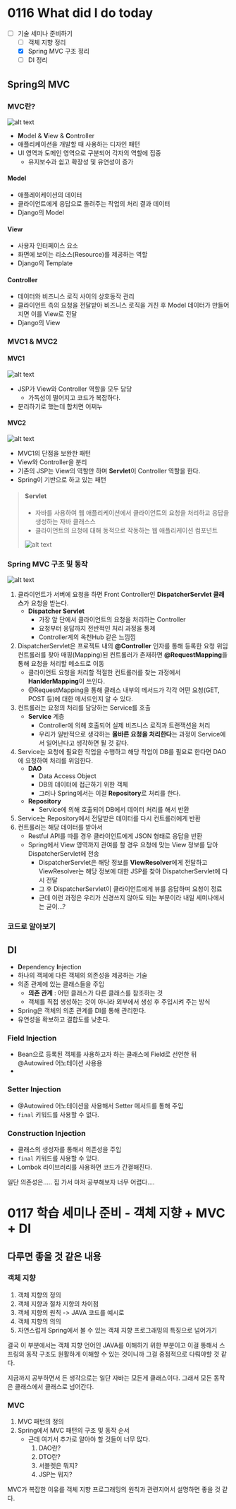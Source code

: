 # 0116 What did I do today
- [ ] 기술 세미나 준비하기
  - [ ] 객체 지향 정리
  - [X] Spring MVC 구조 정리
  - [ ] DI 정리

## Spring의 MVC
### MVC란?
![alt text](image.png)
- **M**odel & **V**iew & **C**ontroller
- 애플리케이션을 개발할 때 사용하는 디자인 패턴
- UI 영역과 도메인 영역으로 구분되어 각자의 역할에 집중
  - 유지보수과 쉽고 확장성 및 유연성이 증가

#### Model
- 애플레이케이션의 데이터
- 클라이언트에게 응답으로 돌려주는 작업의 처리 결과 데이터
- Django의 Model

#### View
- 사용자 인터페이스 요소
- 화면에 보이는 리소스(Resource)를 제공하는 역할
- Django의 Template

#### Controller
- 데이터와 비즈니스 로직 사이의 상호동작 관리
- 클라이언트 측의 요청을 전달받아 비즈니스 로직을 거친 후 Model 데이터가 만들어지면 이를 View로 전달
- Django의 View

### MVC1 & MVC2
#### MVC1
![alt text](image-1.png)

- JSP가 View와 Controller 역할을 모두 담당
  - 가독성이 떨어지고 코드가 복잡하다.
- 분리하기로 했는데 합치면 어쩌누

#### MVC2
![alt text](image-2.png)

- MVC1의 단점을 보완한 패턴
- View와 Controller을 분리
- 기존의 JSP는 View의 역할만 하며 **Servlet**이 Controller 역할을 한다.
- Spring이 기반으로 하고 있는 패턴

> #### Servlet
> - 자바를 사용하여 웹 애플리케이션에서 클라이언트의 요청을 처리하고 응답을 생성하는 자바 클래스스
> - 클라이언트의 요청에 대해 동적으로 작동하는 웹 애플리케이션 컴포넌트
> 
> ![alt text](image-3.png)

### Spring MVC 구조 및 동작
![alt text](image-4.png)

1. 클라이언트가 서버에 요청을 하면 Front Controller인 **DispatcherServlet 클래스**가 요청을 받는다.
    - **Dispatcher Servlet**
      - 가장 앞 단에서 클라이언트의 요청을 처리하는 Controller
      - 요청부터 응답까지 전반적인 처리 과정을 통제
      - Controller계의 옥천Hub 같은 느낌낌
2. DispatcherServlet은 프로젝트 내의 **@Controller** 인자를 통해 등록한 요청 위임 컨트롤러를 찾아 매핑(Mapping)된 컨트롤러가 존재하면 **@RequestMapping**을 통해 요청을 처리할 메소드로 이동
    - 클라이언트 요청을 처리할 적절한 컨트롤러를 찾는 과정에서 **HanlderMapping**이 쓰인다.
    - @RequestMapping을 통해 클래스 내부의 메서드가 각각 어떤 요청(GET, POST 등)에 대한 메서드인지 알 수 있다.
3. 컨트롤러는 요청의 처리를 담당하는 Service를 호출
    - **Service** 계층
      - Controller에 의해 호출되어 실제 비즈니스 로직과 트랜잭션을 처리
      - 우리가 일반적으로 생각하는 **올바른 요청을 처리한다**는 과정이 Service에서 일어난다고 생각하면 될 것 같다.
4. Service는 요청에 필요한 작업을 수행하고 해당 작업이 DB를 필요로 한다면 DAO에 요청하여 처리를 위임한다.
    - **DAO**
      - Data Access Object
      - DB의 데이터에 접근하기 위한 객체
      - 그러나 Spring에서는 이걸 **Repository**로 처리를 한다.
    - **Repository**
      - Service에 의해 호출되어 DB에서 데이터 처리를 해서 반환
  5. Service는 Repository에서 전달받은 데이터를 다시 컨트롤러에게 반환
  6. 컨트롤러는 해당 데이터를 받아서
      - Restful API를 따를 경우 클라이언트에게 JSON 형태로 응답을 반환
      - Spring에서 View 영역까지 관여를 할 경우 요청에 맞는 View 정보를 담아 DispatcherServlet에 전송
        - DispatcherServlet은 해당 정보를 **ViewResolver**에게 전달하고 ViewResolver는 해당 정보에 대한 JSP를 찾아 DispatcherServlet에 다시 전달
        - 그 후 DispatcherServlet이 클라이언트에게 뷰를 응답하며 요청이 정료
        - 근데 이런 과정은 우리가 신경쓰지 않아도 되는 부분이라 내일 세미나에서는 굳이...?

### 코드로 알아보기

## DI
- **D**ependency **I**njection
- 하나의 객체에 다른 객체의 의존성을 제공하는 기술
- 의존 관계에 있는 클래스들을 주입
  - **의존 관계** : 어떤 클래스가 다른 클래스를 참조하는 것
  - 객체를 직접 생성하는 것이 아니라 외부에서 생성 후 주입시켜 주는 방식
- Spring은 객체의 의존 관계를 DI를 통해 관리한다.
- 유연성을 확보하고 결합도를 낮춘다.

### Field Injection
- Bean으로 등록된 객체를 사용하고자 하는 클래스에 Field로 선언한 뒤 @Autowired 어노테이션 사용용
- 

### Setter Injection
- @Autowired 어노테이션을 사용해서 Setter 메서드를 통해 주입
- `final` 키워드를 사용할 수 없다.

### Construction Injection
- 클래스의 생성자를 통해서 의존성을 주입
- `final` 키워드를 사용할 수 있다.
- Lombok 라이브러리를 사용하면 코드가 간결해진다.

일단 의존성은..... 집 가서 마저 공부해보자 너무 어렵다....

# 0117 학습 세미나 준비 - 객체 지향 + MVC + DI
## 다루면 좋을 것 같은 내용
### 객체 지향
1. 객체 지향의 정의
2. 객체 지향과 절차 지향의 차이점
3. 객체 지향의 원칙 -> JAVA 코드를 예시로
4. 객체 지향의 의의
5. 자연스럽게 Spring에서 볼 수 있는 객체 지향 프로그래밍의 특징으로 넘어가기

결국 이 부분에서는 객체 지향 언어인 JAVA를 이해하기 위한 부분이고 이걸 통해서 스프링의 동작 구조도 원활하게 이해할 수 있는 것이니까 그걸 중점적으로 다뤄야할 것 같다.

지금까지 공부하면서 든 생각으로는 일단 자바는 모든게 클래스이다. 그래서 모든 동작은 클래스에서 클래스로 넘어간다.

### MVC
1. MVC 패턴의 정의
2. Spring에서 MVC 패턴의 구조 및 동작 순서
     - 근데 여기서 추가로 알아야 할 것들이 너무 많다.
       1.  DAO란?
       2.  DTO란?
       3.  서블렛은 뭐지?
       4.  JSP는 뭐지?

MVC가 복잡한 이유를 객체 지향 프로그래밍의 원칙과 관련지어서 설명하면 좋을 것 같다.